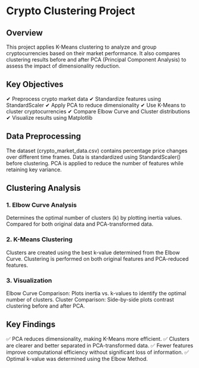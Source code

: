 # Crypto Clustering Project
## Overview
This project applies K-Means clustering to analyze and group cryptocurrencies based on their market performance. It also compares clustering results before and after PCA (Principal Component Analysis) to assess the impact of dimensionality reduction.

## Key Objectives
✔ Preprocess crypto market data
✔ Standardize features using StandardScaler
✔ Apply PCA to reduce dimensionality
✔ Use K-Means to cluster cryptocurrencies
✔ Compare Elbow Curve and Cluster distributions
✔ Visualize results using Matplotlib

## Data Preprocessing
The dataset (crypto_market_data.csv) contains percentage price changes over different time frames.
Data is standardized using StandardScaler() before clustering.
PCA is applied to reduce the number of features while retaining key variance.

## Clustering Analysis
### 1. Elbow Curve Analysis
Determines the optimal number of clusters (k) by plotting inertia values.
Compared for both original data and PCA-transformed data.
### 2. K-Means Clustering
Clusters are created using the best k-value determined from the Elbow Curve.
Clustering is performed on both original features and PCA-reduced features.
### 3. Visualization
Elbow Curve Comparison: Plots inertia vs. k-values to identify the optimal number of clusters.
Cluster Comparison: Side-by-side plots contrast clustering before and after PCA.

## Key Findings
✅ PCA reduces dimensionality, making K-Means more efficient.
✅ Clusters are clearer and better separated in PCA-transformed data.
✅ Fewer features improve computational efficiency without significant loss of information.
✅ Optimal k-value was determined using the Elbow Method.

